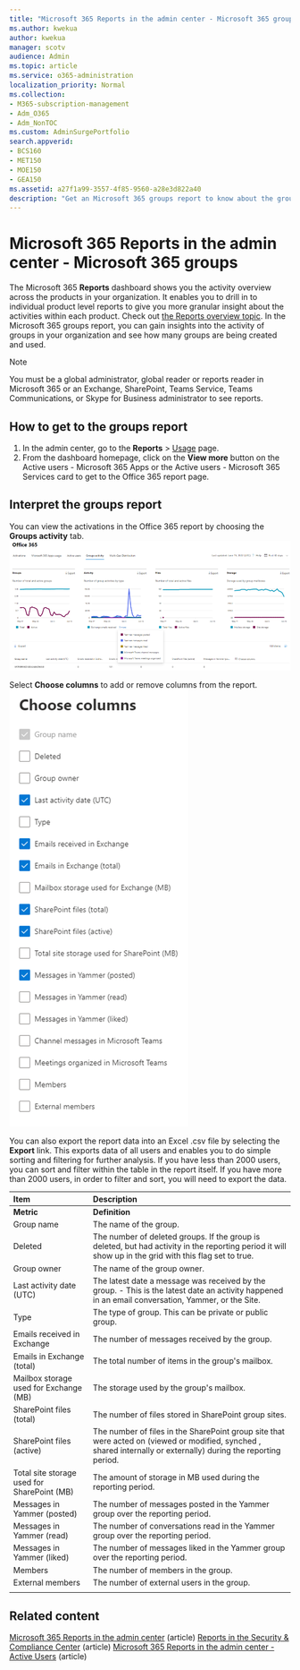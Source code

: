 ```yaml
---
title: "Microsoft 365 Reports in the admin center - Microsoft 365 groups"
ms.author: kwekua
author: kwekua
manager: scotv
audience: Admin
ms.topic: article
ms.service: o365-administration
localization_priority: Normal
ms.collection: 
- M365-subscription-management 
- Adm_O365
- Adm_NonTOC
ms.custom: AdminSurgePortfolio
search.appverid:
- BCS160
- MET150
- MOE150
- GEA150
ms.assetid: a27f1a99-3557-4f85-9560-a28e3d822a40
description: "Get an Microsoft 365 groups report to know about the groups and their activities."
---
```


# Microsoft 365 Reports in the admin center - Microsoft 365 groups

The Microsoft 365 **Reports** dashboard shows you the activity overview across the products in your organization. It enables you to drill in to individual product level reports to give you more granular insight about the activities within each product. Check out [the Reports overview topic](activity-reports.md). In the Microsoft 365 groups report, you can gain insights into the activity of groups in your organization and see how many groups are being created and used.
  
> [!NOTE]
> You must be a global administrator, global reader or reports reader in Microsoft 365 or an Exchange, SharePoint, Teams Service, Teams Communications, or Skype for Business administrator to see reports.  
  
## How to get to the groups report

1. In the admin center, go to the **Reports** \> <a href="https://go.microsoft.com/fwlink/p/?linkid=2074756" target="_blank">Usage</a> page. 
2. From the dashboard homepage, click on the **View more** button on the Active users - Microsoft 365 Apps or the Active users - Microsoft 365 Services card to get to the Office 365 report page.
  
## Interpret the groups report

You can view the activations in the Office 365 report by choosing the **Groups activity** tab.<br/>![Microsoft 365 reports - Microsoft Office 365 groups activity.](../../media/ab90e30b-8938-4110-ab3d-ee472a4cfe21.png)

Select **Choose columns** to add or remove columns from the report.  <br/> ![Office 365 groups activity report - choose columns](../../media/1600556a-f5f1-47d9-b325-cd77c78f4004.png)

You can also export the report data into an Excel .csv file by selecting the **Export** link. This exports data of all users and enables you to do simple sorting and filtering for further analysis. If you have less than 2000 users, you can sort and filter within the table in the report itself. If you have more than 2000 users, in order to filter and sort, you will need to export the data. 

|Item|Description|
|:-----|:-----|
|**Metric**|**Definition**|
|Group name  <br/> |The name of the group.  <br/> |
|Deleted  <br/> |The number of deleted groups. If the group is deleted, but had activity in the reporting period it will show up in the grid with this flag set to true.  <br/> |
|Group owner  <br/> |The name of the group owner.  <br/> |
|Last activity date (UTC)  <br/> |The latest date a message was received by the group. - This is the latest date an activity happened in an email conversation, Yammer, or the Site.  <br/> |
|Type  <br/> |The type of group. This can be private or public group.  <br/> |
|Emails received in Exchange  <br/> |The number of messages received by the group.|
|Emails in Exchange (total)  <br/> |The total number of items in the group's mailbox.  <br/> |
|Mailbox storage used for Exchange (MB)  <br/> |The storage used by the group's mailbox. <br/>|
|SharePoint files (total)  <br/> |The number of files stored in SharePoint group sites.  <br/> |
|SharePoint files (active)  <br/> |The number of files in the SharePoint group site that were acted on (viewed or modified, synched , shared internally or externally) during the reporting period.  <br/> |
|Total site storage used for SharePoint (MB)  <br/> |The amount of storage in MB used during the reporting period.  <br/> |
|Messages in Yammer (posted)  <br/> |The number of messages posted in the Yammer group over the reporting period.  <br/> |
|Messages in Yammer (read)  <br/> |The number of conversations read in the Yammer group over the reporting period.  <br/> |
|Messages in Yammer (liked)  <br/> |The number of messages liked in the Yammer group over the reporting period.  <br/> |
|Members  <br/> |The number of members in the group.  <br/> |
|External members |The number of external users in the group.|
|||

## Related content

[Microsoft 365 Reports in the admin center](activity-reports.md) (article)
[Reports in the Security & Compliance Center](../../compliance/reports-in-security-and-compliance.md) (article)
[Microsoft 365 Reports in the admin center - Active Users](../../admin/activity-reports/active-users-ww.md) (article)

